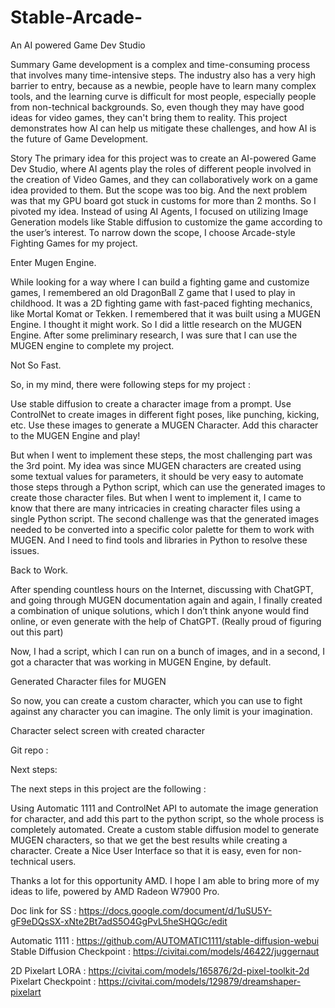 # Stable-Arcade-
An AI powered Game Dev Studio





Summary
Game development is a complex and time-consuming process that involves many time-intensive steps. The industry also has a very high barrier to entry, because as a newbie, people have to learn many complex tools, and the learning curve is difficult for most people, especially people from non-technical backgrounds. So, even though they may have good ideas for video games, they can't bring them to reality. This project demonstrates how AI can help us mitigate these challenges, and how AI is the future of Game Development.






Story
The primary idea for this project was to create an AI-powered Game Dev Studio, where AI agents play the roles of different people involved in the creation of Video Games, and they can collaboratively work on a game idea provided to them. But the scope was too big. And the next problem was that my GPU board got stuck in customs for more than 2 months. So I pivoted my idea. Instead of using AI Agents, I focused on utilizing Image Generation models like Stable diffusion to customize the game according to the user’s interest. To narrow down the scope, I choose Arcade-style Fighting Games for my project.



Enter Mugen Engine.

While looking for a way where I can build a fighting game and customize games, I remembered an old DragonBall Z game that I used to play in childhood. It was a 2D fighting game with fast-paced fighting mechanics, like Mortal Komat or Tekken. I remembered that it was built using a MUGEN Engine. I thought it might work. So I did a little research on the MUGEN Engine. After some preliminary research, I was sure that I can use the MUGEN engine to complete my project. 

Not So Fast. 

So, in my mind, there were following steps for my project : 

Use stable diffusion to create a character image from a prompt.
Use ControlNet to create images in different fight poses, like punching, kicking, etc.
Use these images to generate a MUGEN Character.
Add this character to the MUGEN Engine and play!

But when I went to implement these steps, the most challenging part was the 3rd point. 
My idea was since MUGEN characters are created using some textual values for parameters, it should be very easy to automate those steps through a Python script, which can use the generated images to create those character files. But when I went to implement it, I came to know that there are many intricacies in creating character files using a single Python script. The second challenge was that the generated images needed to be converted into a specific color palette for them to work with MUGEN. And I need to find tools and libraries in Python to resolve these issues. 

Back to Work.

After spending countless hours on the Internet, discussing with ChatGPT, and going through MUGEN documentation again and again, I finally created a combination of unique solutions, which I don’t think anyone would find online, or even generate with the help of ChatGPT. (Really proud of figuring out this part)

Now, I had a script, which I can run on a bunch of images, and in a second, I got a character that was working in MUGEN Engine, by default. 


Generated Character files for MUGEN

So now, you can create a custom character, which you can use to fight against any character you can imagine. The only limit is your imagination. 



Character select screen with created character

Git repo : 

Next steps:

The next steps in this project are the following : 

Using Automatic 1111 and ControlNet API to automate the image generation for character, and add this part to the python script, so the whole process is completely automated.
Create a custom stable diffusion model to generate MUGEN characters, so that we get the best results while creating a character.
Create a Nice User Interface so that it is easy, even for non-technical users.

Thanks a lot for this opportunity AMD. I hope I am able to bring more of my ideas to life, powered by AMD Radeon W7900 Pro. 

Doc link for SS : https://docs.google.com/document/d/1uSU5Y-gF9eDQsSX-xNte2Bt7adS5O4GgPvL5heSHQGc/edit


Automatic 1111 : https://github.com/AUTOMATIC1111/stable-diffusion-webui
Stable Diffusion Checkpoint : https://civitai.com/models/46422/juggernaut

2D Pixelart LORA : https://civitai.com/models/165876/2d-pixel-toolkit-2d
Pixelart Checkpoint : https://civitai.com/models/129879/dreamshaper-pixelart
